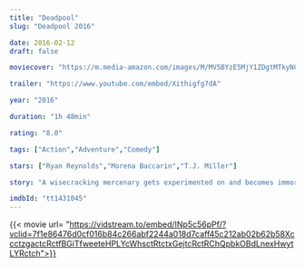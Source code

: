 ```yaml
---
title: "Deadpool"
slug: "Deadpool 2016"

date: 2016-02-12
draft: false

moviecover: "https://m.media-amazon.com/images/M/MV5BYzE5MjY1ZDgtMTkyNC00MTMyLThhMjAtZGI5OTE1NzFlZGJjXkEyXkFqcGdeQXVyNjU0OTQ0OTY@._V1_UX182_CR0,0,182,268_AL_.jpg"

trailer: "https://www.youtube.com/embed/Xithigfg7dA"

year: "2016"

duration: "1h 48min"

rating: "8.0"

tags: ["Action","Adventure","Comedy"]

stars: ["Ryan Reynolds","Morena Baccarin","T.J. Miller"]

story: "A wisecracking mercenary gets experimented on and becomes immortal but ugly, and sets out to track down the man who ruined his looks."

imdbId: "tt1431045"
---
```


{{< movie url= "https://vidstream.to/embed/INp5c56pPf/?vclid=7f1e86476d0cf016b84c266abf2244a018d7caff45c212ab02b62b58XccctzgactcRctfBGiTfweeteHPLYcWhsctRtctxGejtcRctRChQpbkOBdLnexHwytLYRctch">}}
